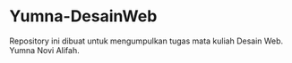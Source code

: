 # Yumna-DesainWeb
Repository ini dibuat untuk mengumpulkan tugas mata kuliah Desain Web. Yumna Novi Alifah.
